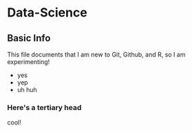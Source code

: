 Data-Science
============
## Basic Info
This file documents that I am new to Git, Github, and R, so I am experimenting!
* yes
* yep
* uh huh

### Here's a tertiary head
cool!
